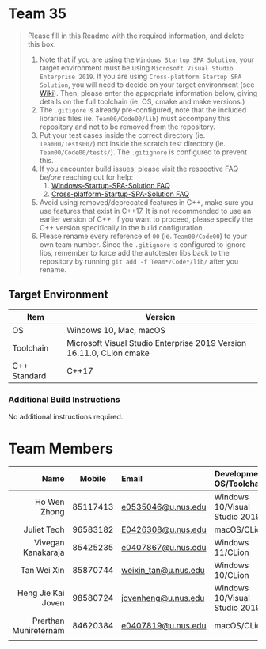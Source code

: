 # Team 35

> Please fill in this Readme with the required information, and delete this box.
>
> 1. Note that if you are using the `Windows Startup SPA Solution`, your target environment must be using `Microsoft Visual Studio Enterprise 2019`.
>    If you are using `Cross-platform Startup SPA Solution`, you will need to decide on your target environment (see [Wiki](https://github.com/nus-cs3203/project-wiki/wiki/Version-Control-System-and-Code-Repository)).
>    Then, please enter the appropriate information below, giving details on the full toolchain (ie. OS, cmake and make versions.)
> 2. The `.gitigore` is already pre-configured, note that the included libraries files (ie. `Team00/Code00/lib`) must accompany this repository and not to be removed from the repository.
> 3. Put your test cases inside the correct directory (ie. `Team00/Tests00/`) not inside the scratch test directory (ie. `Team00/Code00/tests/`). The `.gitignore` is configured to prevent this.
> 4. If you encounter build issues, please visit the respective FAQ _before_ reaching out for help:
>    1. [Windows-Startup-SPA-Solution FAQ](https://github.com/nus-cs3203/project-wiki/wiki/Windows-Startup-SPA-Solution#faq)
>    2. [Cross-platform-Startup-SPA-Solution FAQ](https://github.com/nus-cs3203/project-wiki/wiki/Cross-platform-Startup-SPA-Solution#faq)
> 5. Avoid using removed/deprecated features in C++, make sure you use features that exist in C++17. It is not recommended to use an earlier version of C++, if you want to proceed, please specify the C++ version specifically in the build configuration.
> 6. Please rename every reference of `00` (ie. `Team00/Code00`) to your own team number. Since the `.gitignore` is configured to ignore libs, remember to force add the autotester libs back to the repository by running `git add -f Team*/Code*/lib/` after you rename.

## Target Environment

| Item         | Version                                                              |
| ------------ | -------------------------------------------------------------------- |
| OS           | Windows 10, Mac, macOS                                               |
| Toolchain    | Microsoft Visual Studio Enterprise 2019 Version 16.11.0, CLion cmake |
| C++ Standard | C++17                                                                |

### Additional Build Instructions

No additional instructions required.

# Team Members

|               Name   |  Mobile  | Email                | Development OS/Toolchain      |
|---------------------:|:--------:|:---------------------|-------------------------------|
|       Ho Wen Zhong   | 85117413 | e0535046@u.nus.edu   | Windows 10/Visual Studio 2019 |
|        Juliet Teoh   | 96583182 | E0426308@u.nus.edu   | macOS/CLion                   |
| Vivegan Kanakaraja   | 85425235 | e0407867@u.nus.edu   | Windows 11/CLion              |
|        Tan Wei Xin   | 85870744 | weixin_tan@u.nus.edu | Windows 10/CLion              |
| Heng Jie Kai Joven   | 98580724 | jovenheng@u.nus.edu  | Windows 10/Visual Studio 2019 |
| Prerthan Munireternam| 84620384 | e0407819@u.nus.edu   | macOS/CLion                   |
             |
